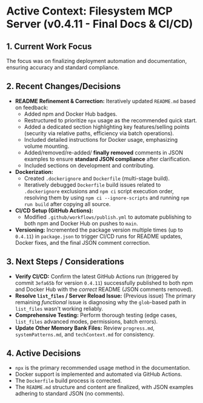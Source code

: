 # Active Context: Filesystem MCP Server (v0.4.11 - Final Docs & CI/CD)

## 1. Current Work Focus

The focus was on finalizing deployment automation and documentation, ensuring
accuracy and standard compliance.

## 2. Recent Changes/Decisions

- **README Refinement & Correction:** Iteratively updated `README.md` based on
  feedback:
  - Added npm and Docker Hub badges.
  - Restructured to prioritize `npx` usage as the recommended quick start.
  - Added a dedicated section highlighting key features/selling points (security
    via relative paths, efficiency via batch operations).
  - Included detailed instructions for Docker usage, emphasizing volume
    mounting.
  - Added/removed/re-added/ **finally removed** comments in JSON examples to
    ensure **standard JSON compliance** after clarification.
  - Included sections on development and contributing.
- **Dockerization:**
  - Created `.dockerignore` and `Dockerfile` (multi-stage build).
  - Iteratively debugged `Dockerfile` build issues related to `.dockerignore`
    exclusions and `npm ci` script execution order, resolving them by using
    `npm ci --ignore-scripts` and running `npm run build` after copying all
    source.
- **CI/CD Setup (GitHub Actions):**
  - Modified `.github/workflows/publish.yml` to automate publishing to both npm
    and Docker Hub on pushes to `main`.
- **Versioning:** Incremented the package version multiple times (up to
  `0.4.11`) in `package.json` to trigger CI/CD runs for README updates, Docker
  fixes, and the final JSON comment correction.

## 3. Next Steps / Considerations

- **Verify CI/CD:** Confirm the latest GitHub Actions run (triggered by commit
  `3efa65b` for version `0.4.11`) successfully published to both npm and Docker
  Hub with the _correct_ README (JSON comments removed).
- **Resolve `list_files` / Server Reload Issue:** (Previous issue) The primary
  remaining _functional_ issue is diagnosing why the `glob`-based path in
  `list_files` wasn't working reliably.
- **Comprehensive Testing:** Perform thorough testing (edge cases, `list_files`
  advanced modes, permissions, batch errors).
- **Update Other Memory Bank Files:** Review `progress.md`, `systemPatterns.md`,
  and `techContext.md` for consistency.

## 4. Active Decisions

- `npx` is the primary recommended usage method in the documentation.
- Docker support is implemented and automated via GitHub Actions.
- The `Dockerfile` build process is corrected.
- The `README.md` structure and content are finalized, with JSON examples
  adhering to standard JSON (no comments).
